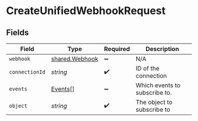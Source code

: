 # CreateUnifiedWebhookRequest


## Fields

| Field                                            | Type                                             | Required                                         | Description                                      |
| ------------------------------------------------ | ------------------------------------------------ | ------------------------------------------------ | ------------------------------------------------ |
| `webhook`                                        | [shared.Webhook](../../models/shared/webhook.md) | :heavy_minus_sign:                               | N/A                                              |
| `connectionId`                                   | *string*                                         | :heavy_check_mark:                               | ID of the connection                             |
| `events`                                         | [Events](../../models/operations/events.md)[]    | :heavy_minus_sign:                               | Which events to subscribe to.                    |
| `object`                                         | *string*                                         | :heavy_check_mark:                               | The object to subscribe to                       |